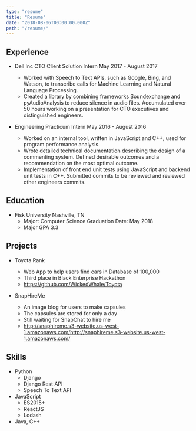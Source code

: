 ```yaml
---
type: "resume"
title: "Resume"
date: "2018-08-06T00:00:00.000Z"
path: "/resume/"
---
```


## Experience
 - Dell Inc CTO Client Solution Intern                     May 2017 - August 2017
   - Worked with Speech to Text APIs, such as Google, Bing, and Watson, to transcribe calls for Machine Learning and Natural Language Processing.
   - Created a library by combining frameworks Soundexchange and pyAudioAnalysis to reduce silence in audio files.
   Accumulated over 50 hours working on a presentation for CTO executives and distinguished engineers.

 - Engineering Practicum Intern	                          May 2016 - August 2016
   - Worked on an internal tool, written in JavaScript and C++, used for program performance analysis.
   - Wrote detailed technical documentation describing the design of a commenting system. Defined desirable outcomes and a recommendation on the most optimal outcome.
   - Implementation of front end unit tests using JavaScript and backend unit tests in C++. Submitted commits to be reviewed and reviewed other engineers commits.

## Education
- Fisk University	Nashville, TN
  - Major: Computer Science	Graduation Date: May 2018
  - Major GPA 3.3

## Projects
- Toyota Rank
  - Web App to help users find cars in Database of 100,000
  - Third place in Black Enterprise Hackathon
  - https://github.com/WickedWhale/Toyota

- SnapHireMe
  - An image blog for users to make capsules
  - The capsules are stored for only a day
  - Still waiting for SnapChat to hire me
  - http://snaphireme.s3-website.us-west-1.amazonaws.com/http://snaphireme.s3-website.us-west-1.amazonaws.com/



## Skills
- Python
  - Django
  - Django Rest API
  - Speech To Text API
- JavaScript
  - ES2015+
  - ReactJS
  - Lodash
- Java, C++

